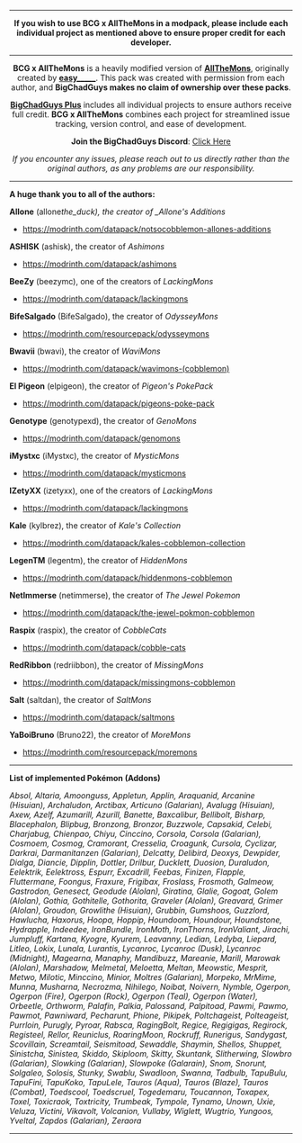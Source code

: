 <div align='center'>

---

**If you wish to use BCG x AllTheMons in a modpack, please include each individual project as mentioned above to ensure proper credit for each developer.**

---
  
**BCG x AllTheMons** is a heavily modified version of **[AllTheMons](https://modrinth.com/datapack/allthemons)**, originally created by **[easy_____](https://modrinth.com/user/easy_____)**. This pack was created with permission from each author, and **BigChadGuys makes no claim of ownership over these packs**.

**[BigChadGuys Plus](https://modrinth.com/modpack/bcg)** includes all individual projects to ensure authors receive full credit. **BCG x AllTheMons** combines each project for streamlined issue tracking, version control, and ease of development.

**Join the BigChadGuys Discord**: [Click Here](https://discord.gg/bigchadguys)

_If you encounter any issues, please reach out to us directly rather than the original authors, as any problems are our responsibility._

</div>

---

**A huge thank you to all of the authors:**

**Allone** (allone*the_duck), the creator of \_Allone's Additions*
  - https://modrinth.com/datapack/notsocobblemon-allones-additions
    
**ASHISK** (ashisk), the creator of _Ashimons_
  - https://modrinth.com/datapack/ashimons
    
**BeeZy** (beezymc), one of the creators of _LackingMons_
  - https://modrinth.com/datapack/lackingmons
    
**BifeSalgado** (BifeSalgado), the creator of _OdysseyMons_
  - https://modrinth.com/resourcepack/odysseymons
    
**Bwavii** (bwavi), the creator of _WaviMons_
  - https://modrinth.com/datapack/wavimons-(cobblemon)
    
**El Pigeon** (elpigeon), the creator of _Pigeon's PokePack_
  - https://modrinth.com/datapack/pigeons-poke-pack
    
**Genotype** (genotypexd), the creator of _GenoMons_
  - https://modrinth.com/datapack/genomons
    
**iMystxc** (iMystxc), the creator of _MysticMons_
  - https://modrinth.com/datapack/mysticmons
    
**IZetyXX** (izetyxx), one of the creators of _LackingMons_
  - https://modrinth.com/datapack/lackingmons
    
**Kale** (kylbrez), the creator of _Kale's Collection_
  - https://modrinth.com/datapack/kales-cobblemon-collection
    
**LegenTM** (legentm), the creator of _HiddenMons_
  - https://modrinth.com/datapack/hiddenmons-cobblemon
    
**NetImmerse** (netimmerse), the creator of _The Jewel Pokemon_
  - https://modrinth.com/datapack/the-jewel-pokmon-cobblemon
    
**Raspix** (raspix), the creator of _CobbleCats_
  - https://modrinth.com/datapack/cobble-cats
    
**RedRibbon** (redriibbon), the creator of _MissingMons_
  - https://modrinth.com/datapack/missingmons-cobblemon
    
**Salt** (saltdan), the creator of _SaltMons_
  - https://modrinth.com/datapack/saltmons
    
**YaBoiBruno** (Bruno22), the creator of _MoreMons_
  - https://modrinth.com/resourcepack/moremons

---

**List of implemented Pokémon (Addons)**

_Absol, Altaria, Amoonguss, Appletun, Applin, Araquanid, Arcanine (Hisuian), Archaludon, Arctibax, Articuno (Galarian), Avalugg (Hisuian), Axew, Azelf, Azumarill, Azurill, Banette, Baxcalibur, Bellibolt, Bisharp, Blacephalon, Blipbug, Bronzong, Bronzor, Buzzwole, Capsakid, Celebi, Charjabug, Chienpao, Chiyu, Cinccino, Corsola, Corsola (Galarian), Cosmoem, Cosmog, Cramorant, Cresselia, Croagunk, Cursola, Cyclizar, Darkrai, Darmanitanzen (Galarian), Delcatty, Delibird, Deoxys, Dewpider, Dialga, Diancie, Dipplin, Dottler, Drilbur, Ducklett, Duosion, Duraludon, Eelektrik, Eelektross, Espurr, Excadrill, Feebas, Finizen, Flapple, Fluttermane, Foongus, Fraxure, Frigibax, Froslass, Frosmoth, Galmeow, Gastrodon, Genesect, Geodude (Alolan), Giratina, Glalie, Gogoat, Golem (Alolan), Gothia, Gothitelle, Gothorita, Graveler (Alolan), Greavard, Grimer (Alolan), Groudon, Growlithe (Hisuian), Grubbin, Gumshoos, Guzzlord, Hawlucha, Haxorus, Hoopa, Hoppip, Houndoom, Houndour, Houndstone, Hydrapple, Indeedee, IronBundle, IronMoth, IronThorns, IronValiant, Jirachi, Jumpluff, Kartana, Kyogre, Kyurem, Leavanny, Ledian, Ledyba, Liepard, Litleo, Lokix, Lunala, Lurantis, Lycanroc, Lycanroc (Dusk), Lycanroc (Midnight), Magearna, Manaphy, Mandibuzz, Mareanie, Marill, Marowak (Alolan), Marshadow, Melmetal, Meloetta, Meltan, Meowstic, Mesprit, Metwo, Milotic, Minccino, Minior, Moltres (Galarian), Morpeko, MrMime, Munna, Musharna, Necrozma, Nihilego, Noibat, Noivern, Nymble, Ogerpon, Ogerpon (Fire), Ogerpon (Rock), Ogerpon (Teal), Ogerpon (Water), Orbeetle, Orthworm, Palafin, Palkia, Palossand, Palpitoad, Pawmi, Pawmo, Pawmot, Pawniward, Pecharunt, Phione, Pikipek, Poltchageist, Polteageist, Purrloin, Purugly, Pyroar, Rabsca, RagingBolt, Regice, Regigigas, Regirock, Registeel, Rellor, Reuniclus, RoaringMoon, Rockruff, Runerigus, Sandygast, Scovillain, Screamtail, Seismitoad, Sewaddle, Shaymin, Shellos, Shuppet, Sinistcha, Sinistea, Skiddo, Skiploom, Skitty, Skuntank, Slitherwing, Slowbro (Galarian), Slowking (Galarian), Slowpoke (Galarain), Snom, Snorunt, Solgaleo, Solosis, Stunky, Swablu, Swadloon, Swanna, Tadbulb, TapuBulu, TapuFini, TapuKoko, TapuLele, Tauros (Aqua), Tauros (Blaze), Tauros (Combat), Toedscool, Toedscruel, Togedemaru, Toucannon, Toxapex, Toxel, Toxicraok, Toxtricity, Trumbeak, Tympole, Tynamo, Unown, Uxie, Veluza, Victini, Vikavolt, Volcanion, Vullaby, Wiglett, Wugtrio, Yungoos, Yveltal, Zapdos (Galarian), Zeraora_

---

